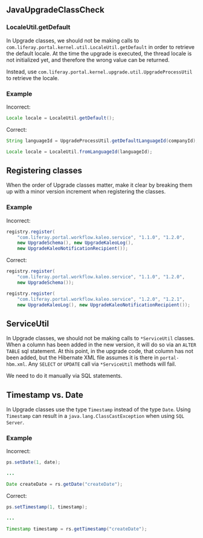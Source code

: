 ## JavaUpgradeClassCheck

### LocaleUtil.getDefault

In Upgrade classes, we should not be making calls to
`com.liferay.portal.kernel.util.LocaleUtil.getDefault` in order to retrieve the
default locale. At the time the upgrade is executed, the thread locale is not
initialized yet, and therefore the wrong value can be returned.

Instead, use `com.liferay.portal.kernel.upgrade.util.UpgradeProcessUtil` to
retrieve the locale.

### Example

Incorrect:

```java
Locale locale = LocaleUtil.getDefault();
```

Correct:

```java
String languageId = UpgradeProcessUtil.getDefaultLanguageId(companyId);

Locale locale = LocaleUtil.fromLanguageId(languageId);
```

## Registering classes

When the order of Upgrade classes matter, make it clear by breaking them up with
a minor version increment when registering the classes.

### Example

Incorrect:

```java
registry.register(
    "com.liferay.portal.workflow.kaleo.service", "1.1.0", "1.2.0",
    new UpgradeSchema(), new UpgradeKaleoLog(),
    new UpgradeKaleoNotificationRecipient());
```

Correct:

```java
registry.register(
    "com.liferay.portal.workflow.kaleo.service", "1.1.0", "1.2.0",
    new UpgradeSchema());

registry.register(
    "com.liferay.portal.workflow.kaleo.service", "1.2.0", "1.2.1",
    new UpgradeKaleoLog(), new UpgradeKaleoNotificationRecipient());
```

## ServiceUtil

In Upgrade classes, we should not be making calls to `*ServiceUtil` classes.
When a column has been added in the new version, it will do so via an
`ALTER TABLE` sql statement. At this point, in the upgrade code, that column has
not been added, but the Hibernate XML file assumes it is there in
`portal-hbm.xml`. Any `SELECT` or `UPDATE` call via `*ServiceUtil` methods will
fail.

We need to do it manually via SQL statements.

## Timestamp vs. Date

In Upgrade classes use the type `Timestamp` instead of the type `Date`.
Using `Timestamp` can result in a `java.lang.ClassCastException` when using
`SQL Server`.

### Example

Incorrect:

```java
ps.setDate(1, date);

...

Date createDate = rs.getDate("createDate");
```

Correct:

```java
ps.setTimestamp(1, timestamp);

...

Timestamp timestamp = rs.getTimestamp("createDate");
```
